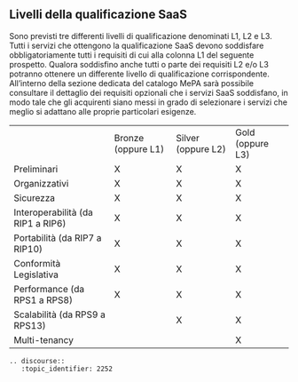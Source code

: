 ## Livelli della qualificazione SaaS

Sono previsti tre differenti livelli di qualificazione denominati L1, L2 e L3. Tutti i servizi che ottengono la qualificazione SaaS devono soddisfare obbligatoriamente tutti i requisiti di cui alla colonna L1 del seguente prospetto. Qualora soddisfino anche tutti o parte dei requisiti L2 e/o L3 potranno ottenere un differente livello di qualificazione corrispondente. All’interno della sezione dedicata del catalogo MePA sarà possibile consultare il dettaglio dei requisiti opzionali che i servizi SaaS soddisfano, in modo tale che gli acquirenti siano messi in grado di selezionare i servizi che meglio si adattano alle proprie particolari esigenze.

<table>
  <tr>
    <td></td>
    <td>
Bronze
(oppure L1)</td>
    <td>
Silver
(oppure L2)</td>
    <td>
Gold
(oppure L3)</td>
  </tr>
  <tr>
    <td>Preliminari</td>
    <td>X</td>
    <td>X</td>
    <td>X</td>
  </tr>
  <tr>
    <td>Organizzativi</td>
    <td>X</td>
    <td>X</td>
    <td>X</td>
  </tr>
  <tr>
    <td>Sicurezza</td>
    <td>X</td>
    <td>X</td>
    <td>X</td>
  </tr>
  <tr>
    <td>Interoperabilità
(da RIP1 a RIP6)</td>
    <td>X</td>
    <td>X</td>
    <td>X</td>
  </tr>
  <tr>
    <td>Portabilità
(da RIP7 a RIP10)</td>
    <td>X</td>
    <td>X</td>
    <td>X</td>
  </tr>
  <tr>
    <td>Conformità Legislativa</td>
    <td>X</td>
    <td>X</td>
    <td>X</td>
  </tr>
  <tr>
    <td>Performance
(da RPS1 a RPS8)</td>
    <td>X</td>
    <td>X</td>
    <td>X</td>
  </tr>
  <tr>
    <td>Scalabilità
(da RPS9 a RPS13)</td>
    <td></td>
    <td>X</td>
    <td>X</td>
  </tr>
  <tr>
    <td>Multi-tenancy</td>
    <td></td>
    <td></td>
    <td>X</td>
  </tr>
</table>

```eval_rst
.. discourse::
   :topic_identifier: 2252
```
